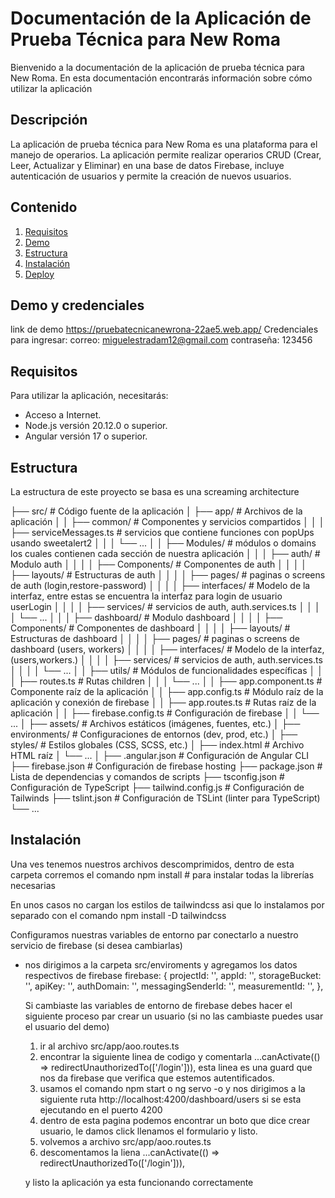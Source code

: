 
<!-- Creado por Miguel Muñoz 
    https://www.linkedin.com/in/miguelestradam12
 -->

# Documentación de la Aplicación de Prueba Técnica para New Roma

Bienvenido a la documentación de la aplicación de prueba técnica para New Roma. En esta documentación encontrarás información sobre cómo utilizar la aplicación

## Descripción

La aplicación de prueba técnica para New Roma es una plataforma para el manejo de operarios. La aplicación permite realizar operarios CRUD (Crear, Leer, Actualizar y Eliminar) en una base de datos Firebase, incluye autenticación de usuarios y permite la creación de nuevos usuarios.

## Contenido

1. [Requisitos](#requisitos)
2. [Demo](#demo)
2. [Estructura](#estructura)
3. [Instalación](#instalación)
4. [Deploy](#Deploy)

## Demo y credenciales
 link de demo https://pruebatecnicanewrona-22ae5.web.app/
 Credenciales para ingresar:
    correo: miguelestradam12@gmail.com
    contraseña: 123456

## Requisitos

Para utilizar la aplicación, necesitarás:

- Acceso a Internet.
- Node.js versión 20.12.0 o superior.
- Angular versión 17 o superior.

## Estructura

<!-- prettier-ignore -->
La estructura de este proyecto se basa es una screaming architecture

├── src/                     # Código fuente de la aplicación
│ ├── app/                   # Archivos de la aplicación
│ │ ├── common/              # Componentes y servicios compartidos
│ │ │ ├── serviceMessages.ts # servicios que contiene funciones con popUps usando sweetalert2
│ │ │ └── ...
│ │ ├── Modules/             # módulos o domains los cuales contienen cada sección de nuestra aplicación
│ │ │ ├── auth/              # Modulo auth
│ │ │ │ ├── Components/      # Componentes de auth
│ │ │ │ ├── layouts/         # Estructuras de auth
│ │ │ │ ├── pages/           # paginas o screens de auth (login,restore-password)
│ │ │ │ ├── interfaces/      # Modelo de la interfaz, entre estas se encuentra la interfaz para login de usuario userLogin
│ │ │ │ ├── services/        # servicios de auth, auth.services.ts
│ │ │ │ └── ...
│ │ │ ├── dashboard/         # Modulo dashboard
│ │ │ │ ├── Components/      # Componentes de dashboard
│ │ │ │ ├── layouts/         # Estructuras de dashboard
│ │ │ │ ├── pages/           # paginas o screens de dashboard (users, workers)
│ │ │ │ ├── interfaces/      # Modelo de la interfaz, (users,workers.)
│ │ │ │ ├── services/        # servicios de auth, auth.services.ts
│ │ │ │ └── ...
│ │ ├── utils/               # Módulos de funcionalidades específicas
│ │ │ ├── routes.ts          # Rutas children
│ │ │ └── ...
│ │ ├── app.component.ts     # Componente raíz de la aplicación
│ │ ├── app.config.ts        # Módulo raíz de la aplicación y conexión de firebase
│ │ ├── app.routes.ts        # Rutas raíz de la aplicación
│ │ ├── firebase.config.ts   # Configuración de firebase
│ │ └── ...
│ ├── assets/                # Archivos estáticos (imágenes, fuentes, etc.)
│ ├── environments/          # Configuraciones de entornos (dev, prod, etc.)
│ ├── styles/                # Estilos globales (CSS, SCSS, etc.)
│ ├── index.html             # Archivo HTML raíz
│ └── ...
│
├── .angular.json             # Configuración de Angular CLI
├── firebase.json             # Configuración de firebase hosting
├── package.json              # Lista de dependencias y comandos de scripts
├── tsconfig.json             # Configuración de TypeScript
├── tailwind.config.js        # Configuración de Tailwinds
├── tslint.json               # Configuración de TSLint (linter para TypeScript)
└── ...

## Instalación

Una ves tenemos nuestros archivos descomprimidos, dentro de esta carpeta corremos el comando 
    npm install     # para instalar todas la librerías necesarias

En unos casos no cargan los estilos de tailwindcss asi que lo instalamos por separado con el comando
    npm install -D tailwindcss

Configuramos nuestras variables de entorno par conectarlo a nuestro servicio de firebase (si desea cambiarlas)
- nos dirigimos a la carpeta src/enviroments y agregamos los datos respectivos de firebase 
    firebase: {
      projectId: '',
      appId: '',
      storageBucket: '',
      apiKey: '',
      authDomain: '',
      messagingSenderId: '',
      measurementId: '',
    },
  
  Si cambiaste las variables de entorno de firebase debes hacer el siguiente proceso par crear un usuario (si no las cambiaste puedes usar el usuario del demo)
    1. ir al archivo src/app/aoo.routes.ts  
    2. encontrar la siguiente linea de codigo y comentarla ...canActivate(() => redirectUnauthorizedTo(['/login'])),  esta linea es una guard que nos da firebase que verifica que estemos autentificados.
    3. usamos el comando npm start o ng servo -o y nos dirigimos a la siguiente ruta http://localhost:4200/dashboard/users si se esta ejecutando en el puerto 4200
    4. dentro de esta pagina podemos encontrar un boto que dice crear usuario, le damos click llenamos el formulario y listo.
    5. volvemos a archivo src/app/aoo.routes.ts 
    6. descomentamos la liena  ...canActivate(() => redirectUnauthorizedTo(['/login'])),
  
  y listo la aplicación ya esta funcionando correctamente


